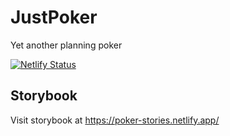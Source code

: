 # JustPoker

Yet another planning poker

[![Netlify Status](https://api.netlify.com/api/v1/badges/eaf34ef7-8f69-458c-bf7c-bdb6936b494e/deploy-status)](https://app.netlify.com/sites/poker-stories/deploys)

## Storybook

Visit storybook at <https://poker-stories.netlify.app/>
